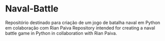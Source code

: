 # Naval-Battle
Repositório destinado para criação de um jogo de batalha naval em Python em colaboração com Rian Paiva Repository intended for creating a naval battle game in Python in collaboration with Rian Paiva.
